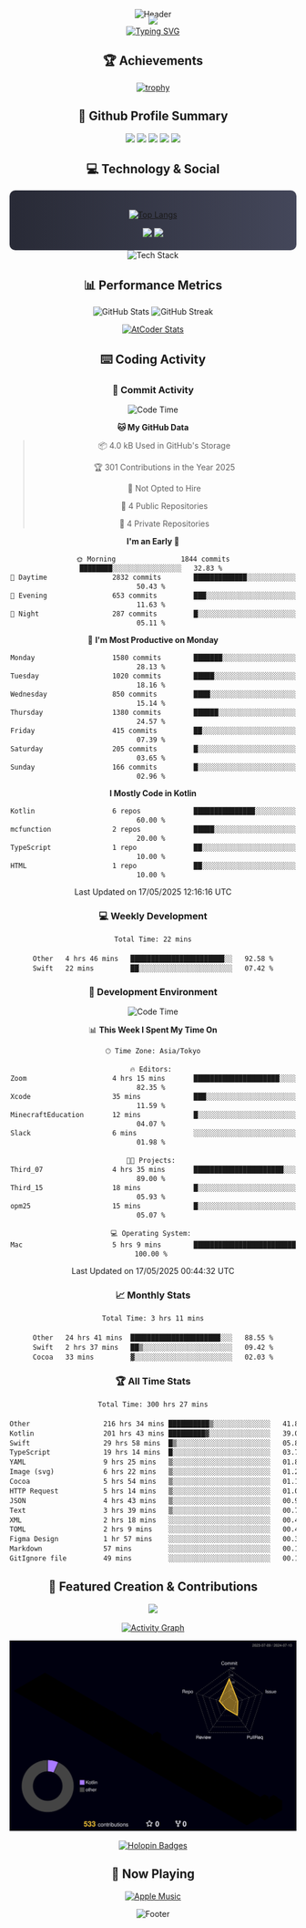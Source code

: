 <div align="center">
  
![Header](https://capsule-render.vercel.app/api?type=waving&color=gradient&customColorList=12&height=300&section=header&text=Welcome%20to%20Batapii's%20Universe&fontSize=50&animation=fadeIn&fontAlignY=40&desc=Android%20Developer%20|%20Kotlin%20LOVE%20)

<div style="margin-top: -20px;">
  <img src="https://readme-typing-svg.herokuapp.com/?lines=Crafting+Android+Experiences;Building+Tomorrow's+Apps+Today;Always+Learning,+Always+Growing&font=Fira%20Code&center=true&width=440&height=45&color=f75c7e&vCenter=true&size=22&pause=1000">
</div>

<a href="https://git.io/typing-svg">
  <img src="https://readme-typing-svg.demolab.com?font=Fira+Code&weight=600&size=28&duration=4000&pause=1000&center=true&vCenter=true&width=800&lines=Hey+there!+I'm+Batapii+%F0%9F%91%8B;Android+Developer+from+Japan+%F0%9F%87%AF%F0%9F%87%B5" alt="Typing SVG" />
</a>

## 🏆 Achievements

[![trophy](https://github-profile-trophy.vercel.app/?username=batapii&theme=onestar&no-frame=true&no-bg=true&column=8&rank=SECRET,SSS,SS,S,AAA,AA,A,B,C,?&margin-w=10&margin-h=10)](https://github.com/ryo-ma/github-profile-trophy)

## 🎯 Github Profile Summary

<div align="center">
  <img src="http://github-profile-summary-cards.vercel.app/api/cards/profile-details?username=batapii&theme=radical" />
  <img src="http://github-profile-summary-cards.vercel.app/api/cards/repos-per-language?username=batapii&theme=radical" />
  <img src="http://github-profile-summary-cards.vercel.app/api/cards/most-commit-language?username=batapii&theme=radical" />
  <img src="http://github-profile-summary-cards.vercel.app/api/cards/stats?username=batapii&theme=radical" />
  <img src="http://github-profile-summary-cards.vercel.app/api/cards/productive-time?username=batapii&theme=radical" />
</div>

## 💻 Technology & Social

<div align="center" style="background: linear-gradient(to right, #282A36, #44475A); padding: 20px; border-radius: 10px;">

[![Top Langs](https://github-readme-stats.vercel.app/api/top-langs/?username=batapii
)](https://github.com/anuraghazra/github-readme-stats)

<div style="margin-top: 15px">
<a href="https://github.com/batapii"><img src="https://img.shields.io/github/followers/batapii?style=for-the-badge&logo=github&label=Follow&color=ff6e96&labelColor=282A36"/></a>
<a href="https://twitter.com/batapii3939"><img src="https://img.shields.io/twitter/follow/batapii?style=for-the-badge&logo=twitter&color=1DA1F2&labelColor=282A36&label= Twitter"/></a>
</div>

</div>

<div align="center">
<img src="https://github-readme-tech-stack.vercel.app/api/cards?title=Tech+Stack&align=center&titleAlign=center&fontSize=20&lineHeight=10&lineCount=4&theme=github_dark&width=800&bg=%230D1117&badge=%23161B22&border=%2321262D&titleColor=%2358A6FF&line1=kotlin%2Ckotlin%2C0095D5%3Bandroid%2Candroid%2C00ff00%3Bjetpackcompose%2Cjetpack%2C4285F4%3B&line2=swift%2Cswift%2CFA7343%3Bfirebase%2Cfirebase%2CFFCA28%3Bgithub%2Cgithub%2C181717%3B&line3=typescript%2Ctypescript%2C3178C6%3Bgraphql%2Cgraphql%2CE10098%3Bsupabase%2Csupabase%2C3FCF8E%3B&line4=gradle%2Cgradle%2C02303A%3Bgitkraken%2Cgitkraken%2C179287%3Bpostman%2Cpostman%2CFF6C37%3B" alt="Tech Stack" />
</div>



## 📊 Performance Metrics

<div align="center">

![GitHub Stats](https://github-readme-stats.vercel.app/api?username=batapii&show_icons=true&theme=radical&hide_border=true&bg_color=0D1117)
![GitHub Streak](https://github-readme-streak-stats.herokuapp.com/?user=batapii&theme=radical&hide_border=true&background=0D1117)

[![AtCoder Stats](https://atcoder-readme-stats.vercel.app/stats/batapii3939?theme=dark&show_history=5&width=495)](https://github.com/iwbc-mzk/atcoder-readme-stats)

</div>

## ⌨️ Coding Activity

### 🌟 Commit Activity
<!--START_SECTION:commit-stats-->
![Code Time](http://img.shields.io/badge/Code%20Time-517%20hrs%202%20mins-blue)

**🐱 My GitHub Data** 

> 📦 4.0 kB Used in GitHub's Storage 
 > 
> 🏆 301 Contributions in the Year 2025
 > 
> 🚫 Not Opted to Hire
 > 
> 📜 4 Public Repositories 
 > 
> 🔑 4 Private Repositories 
 > 
**I'm an Early 🐤** 

```text
🌞 Morning                1844 commits        ████████░░░░░░░░░░░░░░░░░   32.83 % 
🌆 Daytime                2832 commits        █████████████░░░░░░░░░░░░   50.43 % 
🌃 Evening                653 commits         ███░░░░░░░░░░░░░░░░░░░░░░   11.63 % 
🌙 Night                  287 commits         █░░░░░░░░░░░░░░░░░░░░░░░░   05.11 % 
```
📅 **I'm Most Productive on Monday** 

```text
Monday                   1580 commits        ███████░░░░░░░░░░░░░░░░░░   28.13 % 
Tuesday                  1020 commits        █████░░░░░░░░░░░░░░░░░░░░   18.16 % 
Wednesday                850 commits         ████░░░░░░░░░░░░░░░░░░░░░   15.14 % 
Thursday                 1380 commits        ██████░░░░░░░░░░░░░░░░░░░   24.57 % 
Friday                   415 commits         ██░░░░░░░░░░░░░░░░░░░░░░░   07.39 % 
Saturday                 205 commits         █░░░░░░░░░░░░░░░░░░░░░░░░   03.65 % 
Sunday                   166 commits         █░░░░░░░░░░░░░░░░░░░░░░░░   02.96 % 
```


**I Mostly Code in Kotlin** 

```text
Kotlin                   6 repos             ███████████████░░░░░░░░░░   60.00 % 
mcfunction               2 repos             █████░░░░░░░░░░░░░░░░░░░░   20.00 % 
TypeScript               1 repo              ██░░░░░░░░░░░░░░░░░░░░░░░   10.00 % 
HTML                     1 repo              ██░░░░░░░░░░░░░░░░░░░░░░░   10.00 % 
```




 Last Updated on 17/05/2025 12:16:16 UTC
<!--END_SECTION:commit-stats-->

### 💻 Weekly Development
<!--START_SECTION:wakatime-->

```txt
Total Time: 22 mins

Other   4 hrs 46 mins   ███████████████████████░░   92.58 %
Swift   22 mins         ██░░░░░░░░░░░░░░░░░░░░░░░   07.42 %
```

<!--END_SECTION:wakatime-->

### 🔨 Development Environment
<!--START_SECTION:dev-stats-->
![Code Time](http://img.shields.io/badge/Code%20Time-517%20hrs%202%20mins-blue)

📊 **This Week I Spent My Time On** 

```text
🕑︎ Time Zone: Asia/Tokyo

🔥 Editors: 
Zoom                     4 hrs 15 mins       █████████████████████░░░░   82.35 % 
Xcode                    35 mins             ███░░░░░░░░░░░░░░░░░░░░░░   11.59 % 
MinecraftEducation       12 mins             █░░░░░░░░░░░░░░░░░░░░░░░░   04.07 % 
Slack                    6 mins              ░░░░░░░░░░░░░░░░░░░░░░░░░   01.98 % 

🐱‍💻 Projects: 
Third_07                 4 hrs 35 mins       ██████████████████████░░░   89.00 % 
Third_15                 18 mins             █░░░░░░░░░░░░░░░░░░░░░░░░   05.93 % 
opm25                    15 mins             █░░░░░░░░░░░░░░░░░░░░░░░░   05.07 % 

💻 Operating System: 
Mac                      5 hrs 9 mins        █████████████████████████   100.00 % 
```


 Last Updated on 17/05/2025 00:44:32 UTC
<!--END_SECTION:dev-stats-->

### 📈 Monthly Stats
<!--START_SECTION:wakamonth-->

```txt
Total Time: 3 hrs 11 mins

Other   24 hrs 41 mins  ██████████████████████░░░   88.55 %
Swift   2 hrs 37 mins   ██▒░░░░░░░░░░░░░░░░░░░░░░   09.42 %
Cocoa   33 mins         ▓░░░░░░░░░░░░░░░░░░░░░░░░   02.03 %
```

<!--END_SECTION:wakamonth-->

### 🏆 All Time Stats
<!--START_SECTION:wakaalltime-->

```txt
Total Time: 300 hrs 27 mins

Other                  216 hrs 34 mins ██████████▒░░░░░░░░░░░░░░   41.89 %
Kotlin                 201 hrs 43 mins █████████▓░░░░░░░░░░░░░░░   39.02 %
Swift                  29 hrs 58 mins  █▒░░░░░░░░░░░░░░░░░░░░░░░   05.80 %
TypeScript             19 hrs 14 mins  █░░░░░░░░░░░░░░░░░░░░░░░░   03.72 %
YAML                   9 hrs 25 mins   ▒░░░░░░░░░░░░░░░░░░░░░░░░   01.82 %
Image (svg)            6 hrs 22 mins   ▒░░░░░░░░░░░░░░░░░░░░░░░░   01.23 %
Cocoa                  5 hrs 54 mins   ▒░░░░░░░░░░░░░░░░░░░░░░░░   01.14 %
HTTP Request           5 hrs 14 mins   ▒░░░░░░░░░░░░░░░░░░░░░░░░   01.01 %
JSON                   4 hrs 43 mins   ▒░░░░░░░░░░░░░░░░░░░░░░░░   00.91 %
Text                   3 hrs 39 mins   ▒░░░░░░░░░░░░░░░░░░░░░░░░   00.71 %
XML                    2 hrs 18 mins   ░░░░░░░░░░░░░░░░░░░░░░░░░   00.45 %
TOML                   2 hrs 9 mins    ░░░░░░░░░░░░░░░░░░░░░░░░░   00.42 %
Figma Design           1 hr 57 mins    ░░░░░░░░░░░░░░░░░░░░░░░░░   00.38 %
Markdown               57 mins         ░░░░░░░░░░░░░░░░░░░░░░░░░   00.18 %
GitIgnore file         49 mins         ░░░░░░░░░░░░░░░░░░░░░░░░░   00.16 %
```

<!--END_SECTION:wakaalltime-->


## 🌟 Featured Creation & Contributions

<div align="center">
  <a href="https://github.com/batapii/ToDoSNS">
    <img src="https://github-readme-stats.vercel.app/api/pin/?username=batapii&repo=ToDoSNS&theme=radical&hide_border=true&bg_color=0D1117" />
  </a>

[![Activity Graph](https://github-readme-activity-graph.vercel.app/graph?username=batapii&custom_title=Contribution%20Graph&hide_border=true&theme=radical&bg_color=0D1117)](https://github.com/ashutosh00710/github-readme-activity-graph)

![3D Contrib](./profile-3d-contrib/profile-night-rainbow.svg)

[![Holopin Badges](https://holopin.me/batapii)](https://holopin.io/@batapii)

</div>

## 🎵 Now Playing

<div align="center">
  
[![Apple Music](https://music-profile.rayriffy.com/theme/dark.svg?uid=001005.6598667d2ffd4a10a4f429edd0ba24c4.1156)](https://github.com/rayriffy/apple-music-github-profile)

</div>

![Footer](https://capsule-render.vercel.app/api?type=waving&color=gradient&customColorList=12&height=100&section=footer)

</div>
